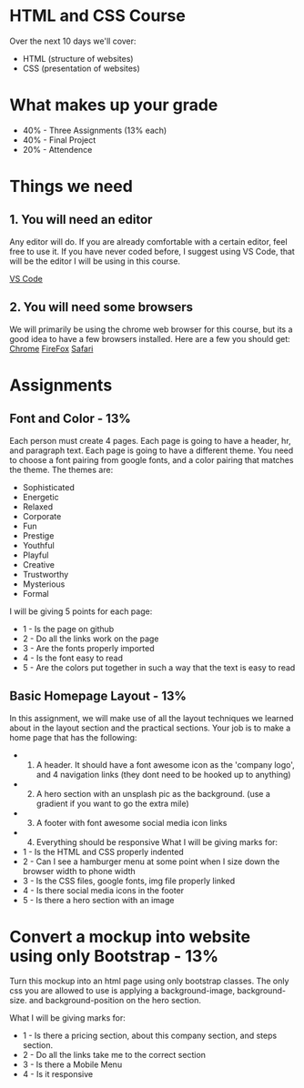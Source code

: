 # HTML and CSS Course

Over the next 10 days we'll cover:
- HTML (structure of websites)
- CSS (presentation of websites)


# What makes up your grade
- 40% - Three Assignments (13% each)
- 40% - Final Project
- 20% - Attendence


# Things we need
## 1. You will need an editor
Any editor will do. If you are already comfortable with a certain editor, feel free to use it. If you have never coded before, I suggest using VS Code, that will be the editor I will be using in this course.

[VS Code](https://code.visualstudio.com/)

## 2. You will need some browsers
We will primarily be using the chrome web browser for this course, but its a good idea to have a few browsers installed. Here are a few you should get:
[Chrome](https://www.google.com/chrome/)
[FireFox](https://www.mozilla.org/en-US/firefox/)
[Safari](https://support.apple.com/downloads/safari)

# Assignments
## Font and Color - 13%
Each person must create 4 pages. Each page is going to have a header, hr, and paragraph text. Each page is going to have a different theme. You need to choose a font pairing from google fonts, and a color pairing that matches the theme. The themes are:

- Sophisticated
- Energetic
- Relaxed
- Corporate
- Fun
- Prestige
- Youthful
- Playful
- Creative
- Trustworthy
- Mysterious
- Formal

I will be giving 5 points for each page:
- 1 - Is the page on github
- 2 - Do all the links work on the page
- 3 - Are the fonts properly imported
- 4 - Is the font easy to read
- 5 - Are the colors put together in such a way that the text is easy to read

## Basic Homepage Layout - 13%
In this assignment, we will make use of all the layout techniques we learned about in the layout section and the practical sections. Your job is to make a home page that has the following:

- 1. A header. It should have a font awesome icon as the 'company logo', and 4 navigation links (they dont need to be hooked up to anything)
- 2. A hero section with an unsplash pic as the background. (use a gradient if you want to go the extra mile)
- 3. A footer with font awesome social media icon links
- 4. Everything should be responsive
What I will be giving marks for:
- 1 - Is the HTML and CSS properly indented
- 2 - Can I see a hamburger menu at some point when I size down the browser width to phone width
- 3 - Is the CSS files, google fonts, img file properly linked
- 4 - Is there social media icons in the footer
- 5 - Is there a hero section with an image

# Convert a mockup into website using only Bootstrap - 13%
Turn this mockup into an html page using only bootstrap classes. The only css you are allowed to use is applying a background-image, background-size. and background-position on the hero section.

What I will be giving marks for:

- 1 - Is there a pricing section, about this company section, and steps section.
- 2 - Do all the links take me to the correct section
- 3 - Is there a Mobile Menu
- 4 - Is it responsive

